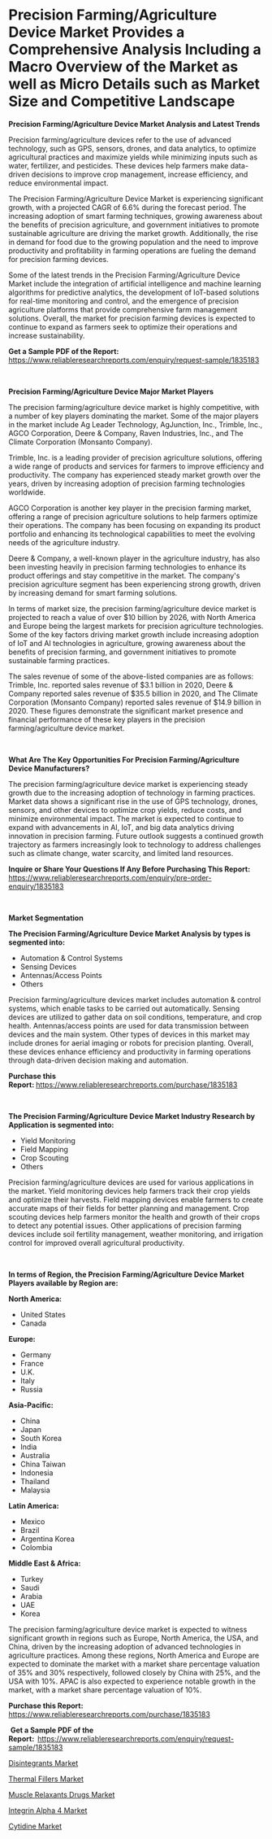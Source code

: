 <p><h1>Precision Farming/Agriculture Device Market Provides a Comprehensive Analysis Including a Macro Overview of the Market as well as Micro Details such as Market Size and Competitive Landscape</h1></p><p><strong>Precision Farming/Agriculture Device Market Analysis and Latest Trends</strong></p>
<p><p>Precision farming/agriculture devices refer to the use of advanced technology, such as GPS, sensors, drones, and data analytics, to optimize agricultural practices and maximize yields while minimizing inputs such as water, fertilizer, and pesticides. These devices help farmers make data-driven decisions to improve crop management, increase efficiency, and reduce environmental impact.</p><p>The Precision Farming/Agriculture Device Market is experiencing significant growth, with a projected CAGR of 6.6% during the forecast period. The increasing adoption of smart farming techniques, growing awareness about the benefits of precision agriculture, and government initiatives to promote sustainable agriculture are driving the market growth. Additionally, the rise in demand for food due to the growing population and the need to improve productivity and profitability in farming operations are fueling the demand for precision farming devices.</p><p>Some of the latest trends in the Precision Farming/Agriculture Device Market include the integration of artificial intelligence and machine learning algorithms for predictive analytics, the development of IoT-based solutions for real-time monitoring and control, and the emergence of precision agriculture platforms that provide comprehensive farm management solutions. Overall, the market for precision farming devices is expected to continue to expand as farmers seek to optimize their operations and increase sustainability.</p></p>
<p><strong>Get a Sample PDF of the Report:&nbsp;</strong> <a href="https://www.reliableresearchreports.com/enquiry/request-sample/1835183">https://www.reliableresearchreports.com/enquiry/request-sample/1835183</a></p>
<p>&nbsp;</p>
<p><strong>Precision Farming/Agriculture Device Major Market Players</strong></p>
<p><p>The precision farming/agriculture device market is highly competitive, with a number of key players dominating the market. Some of the major players in the market include Ag Leader Technology, AgJunction, Inc., Trimble, Inc., AGCO Corporation, Deere & Company, Raven Industries, Inc., and The Climate Corporation (Monsanto Company).</p><p>Trimble, Inc. is a leading provider of precision agriculture solutions, offering a wide range of products and services for farmers to improve efficiency and productivity. The company has experienced steady market growth over the years, driven by increasing adoption of precision farming technologies worldwide.</p><p>AGCO Corporation is another key player in the precision farming market, offering a range of precision agriculture solutions to help farmers optimize their operations. The company has been focusing on expanding its product portfolio and enhancing its technological capabilities to meet the evolving needs of the agriculture industry.</p><p>Deere & Company, a well-known player in the agriculture industry, has also been investing heavily in precision farming technologies to enhance its product offerings and stay competitive in the market. The company's precision agriculture segment has been experiencing strong growth, driven by increasing demand for smart farming solutions.</p><p>In terms of market size, the precision farming/agriculture device market is projected to reach a value of over $10 billion by 2026, with North America and Europe being the largest markets for precision agriculture technologies. Some of the key factors driving market growth include increasing adoption of IoT and AI technologies in agriculture, growing awareness about the benefits of precision farming, and government initiatives to promote sustainable farming practices.</p><p>The sales revenue of some of the above-listed companies are as follows: Trimble, Inc. reported sales revenue of $3.1 billion in 2020, Deere & Company reported sales revenue of $35.5 billion in 2020, and The Climate Corporation (Monsanto Company) reported sales revenue of $14.9 billion in 2020. These figures demonstrate the significant market presence and financial performance of these key players in the precision farming/agriculture device market.</p></p>
<p>&nbsp;</p>
<p><strong>What Are The Key Opportunities For Precision Farming/Agriculture Device Manufacturers?</strong></p>
<p><p>The precision farming/agriculture device market is experiencing steady growth due to the increasing adoption of technology in farming practices. Market data shows a significant rise in the use of GPS technology, drones, sensors, and other devices to optimize crop yields, reduce costs, and minimize environmental impact. The market is expected to continue to expand with advancements in AI, IoT, and big data analytics driving innovation in precision farming. Future outlook suggests a continued growth trajectory as farmers increasingly look to technology to address challenges such as climate change, water scarcity, and limited land resources.</p></p>
<p><strong>Inquire or Share Your Questions If Any Before Purchasing This Report:</strong> <a href="https://www.reliableresearchreports.com/enquiry/pre-order-enquiry/1835183">https://www.reliableresearchreports.com/enquiry/pre-order-enquiry/1835183</a></p>
<p>&nbsp;</p>
<p><strong>Market Segmentation</strong></p>
<p><strong>The Precision Farming/Agriculture Device Market Analysis by types is segmented into:</strong></p>
<p><ul><li>Automation & Control Systems</li><li>Sensing Devices</li><li>Antennas/Access Points</li><li>Others</li></ul></p>
<p><p>Precision farming/agriculture devices market includes automation & control systems, which enable tasks to be carried out automatically. Sensing devices are utilized to gather data on soil conditions, temperature, and crop health. Antennas/access points are used for data transmission between devices and the main system. Other types of devices in this market may include drones for aerial imaging or robots for precision planting. Overall, these devices enhance efficiency and productivity in farming operations through data-driven decision making and automation.</p></p>
<p><strong>Purchase this Report:&nbsp;</strong><a href="https://www.reliableresearchreports.com/purchase/1835183">https://www.reliableresearchreports.com/purchase/1835183</a></p>
<p>&nbsp;</p>
<p><strong>The Precision Farming/Agriculture Device Market Industry Research by Application is segmented into:</strong></p>
<p><ul><li>Yield Monitoring</li><li>Field Mapping</li><li>Crop Scouting</li><li>Others</li></ul></p>
<p><p>Precision farming/agriculture devices are used for various applications in the market. Yield monitoring devices help farmers track their crop yields and optimize their harvests. Field mapping devices enable farmers to create accurate maps of their fields for better planning and management. Crop scouting devices help farmers monitor the health and growth of their crops to detect any potential issues. Other applications of precision farming devices include soil fertility management, weather monitoring, and irrigation control for improved overall agricultural productivity.</p></p>
<p>&nbsp;</p>
<p><strong>In terms of Region, the Precision Farming/Agriculture Device Market Players available by Region are:</strong></p>
<p>
    <p> <strong> North America: </strong>
        <ul>
            <li>United States</li>
            <li>Canada</li>
        </ul>
        </p> 
    <p> <strong> Europe: </strong>
        <ul>
            <li>Germany</li>
            <li>France</li>
            <li>U.K.</li>
            <li>Italy</li>
            <li>Russia</li>
        </ul>
        </p> 
    <p> <strong> Asia-Pacific: </strong>
        <ul>
            <li>China</li>
            <li>Japan</li>
            <li>South Korea</li>
            <li>India</li>
            <li>Australia</li>
            <li>China Taiwan</li>
            <li>Indonesia</li>
            <li>Thailand</li>
            <li>Malaysia</li>
        </ul>
        </p> 
    <p> <strong> Latin America: </strong>
        <ul>
            <li>Mexico</li>
            <li>Brazil</li>
            <li>Argentina Korea</li>
            <li>Colombia</li>
        </ul>
        </p> 
    <p> <strong> Middle East & Africa: </strong>
        <ul>
            <li>Turkey</li>
            <li>Saudi</li>
            <li>Arabia</li>
            <li>UAE</li>
            <li>Korea</li>
        </ul>
    </p>
    </p>
<p><p>The precision farming/agriculture device market is expected to witness significant growth in regions such as Europe, North America, the USA, and China, driven by the increasing adoption of advanced technologies in agriculture practices. Among these regions, North America and Europe are expected to dominate the market with a market share percentage valuation of 35% and 30% respectively, followed closely by China with 25%, and the USA with 10%. APAC is also expected to experience notable growth in the market, with a market share percentage valuation of 10%.</p></p>
<p><strong>Purchase this Report: </strong><a href="https://www.reliableresearchreports.com/purchase/1835183">https://www.reliableresearchreports.com/purchase/1835183</a></p>
<p>&nbsp;<strong>Get a Sample PDF of the Report:&nbsp;&nbsp;</strong><a href="https://www.reliableresearchreports.com/enquiry/request-sample/1835183">https://www.reliableresearchreports.com/enquiry/request-sample/1835183</a></p>
<p><strong></strong></p>
<p><p><a href="https://medium.com/@entelaloshi55/disintegrants-market-analysis-its-cagr-market-segmentation-and-global-industry-overview-80a822d98036">Disintegrants Market</a></p><p><a href="https://medium.com/@judithhoffman05/thermal-fillers-market-insights-into-market-cagr-market-trends-and-growth-strategies-dd4d6b970519">Thermal Fillers Market</a></p><p><a href="https://medium.com/@entelaloshi55/muscle-relaxants-drugs-market-research-report-its-history-and-forecast-2024-to-2031-8d52ce289c94">Muscle Relaxants Drugs Market</a></p><p><a href="https://medium.com/@jamesromero59/integrin-alpha-4-market-research-report-its-history-and-forecast-2024-to-2031-ddbb89aee6a2">Integrin Alpha 4 Market</a></p><p><a href="https://medium.com/@judithhoffman05/cytidine-market-furnishes-information-on-market-share-market-trends-and-market-growth-aa0fe5a71e9b">Cytidine Market</a></p></p>